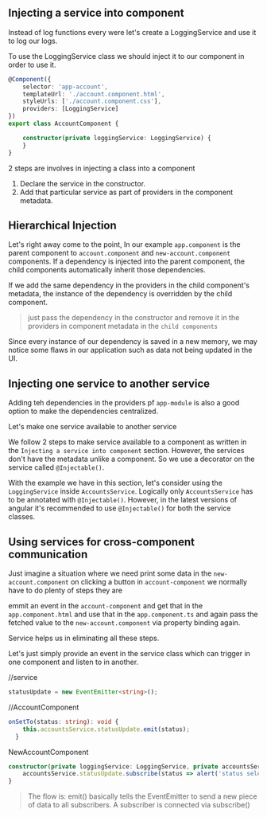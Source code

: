 ## Injecting a service into component

Instead of log functions every were let's create a LoggingService and use it to log our logs.

To use the LoggingService class we should inject it to our component in order to use it.

```typescript
@Component({
    selector: 'app-account',
    templateUrl: './account.component.html',
    styleUrls: ['./account.component.css'],
    providers: [LoggingService]
})
export class AccountComponent {

    constructor(private loggingService: LoggingService) {
    }
}
```
2 steps are involves in injecting a class into a component 

1. Declare the service in the constructor.
2. Add that particular service as part of providers in the component metadata.


## Hierarchical Injection

Let's right away come to the point, In our example `app.component` is the parent component to `account.component` and  `new-account.component` components. If a dependency is injected into the parent component, the child components automatically inherit those dependencies.

If we add the same dependency in the providers in the child component's metadata, the instance of the dependency is overridden by the child component.

> just pass the dependency in the constructor and remove it in the providers in component metadata in the `child components`

Since every instance of our dependency is saved in a new memory, we may notice some flaws in our application such as data not being updated in the UI.

## Injecting one service to another service

Adding teh dependencies in the providers pf `app-module` is also a good option to make the dependencies centralized. 

Let's make one service available to another service

We follow 2 steps to make service available to a component as written in the
`Injecting a service into component` section. However, the services don't have the metadata unlike a component. So we use a decorator on the service called `@Injectable()`.

With the example we have in this section, let's consider using the `LoggingService` inside `AccountsService`. Logically only `AccountsService` has to be annotated with `@Injectable()`. However, in the latest versions of angular it's recommended to use `@Injectable()` for both the service classes.    


## Using services for cross-component communication

Just imagine a situation where we need print some data in the `new-account.component` on clicking a button in `account-component`
we normally have to do plenty of steps they are

emmit an event in the `account-component` and get that in the `app.component.html` and use that in the `app.component.ts` and again pass the fetched value to the `new-account.component` via property binding again.

Service helps us in eliminating all these steps.

Let's just simply provide an event in the service class which can trigger in one component and listen to in another.

//service
```typescript
statusUpdate = new EventEmitter<string>();
```
//AccountComponent
```typescript
onSetTo(status: string): void {
    this.accountsService.statusUpdate.emit(status);
  }
```

NewAccountComponent
```typescript
constructor(private loggingService: LoggingService, private accountsService: AccountsService) {
    accountsService.statusUpdate.subscribe(status => alert('status selected is ' + status));
}
```

> The flow is: emit() basically tells the EventEmitter to send a new piece of data to all subscribers. A subscriber is connected via subscribe()

